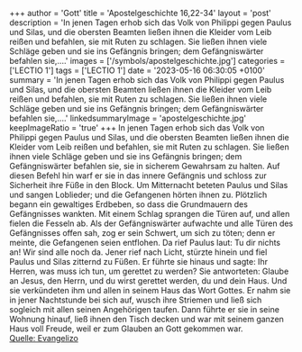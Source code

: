 +++
author = 'Gott'
title = 'Apostelgeschichte 16,22-34'
layout = 'post'
description = 'In jenen Tagen erhob sich das Volk von Philippi gegen Paulus und Silas, und die obersten Beamten ließen ihnen die Kleider vom Leib reißen und befahlen, sie mit Ruten zu schlagen. Sie ließen ihnen viele Schläge geben und sie ins Gefängnis bringen; dem Gefängniswärter befahlen sie,....'
images = ['/symbols/apostelgeschichte.jpg']
categories = ['LECTIO 1']
tags = ['LECTIO 1']
date = '2023-05-16 06:30:05 +0100'
summary = 'In jenen Tagen erhob sich das Volk von Philippi gegen Paulus und Silas, und die obersten Beamten ließen ihnen die Kleider vom Leib reißen und befahlen, sie mit Ruten zu schlagen. Sie ließen ihnen viele Schläge geben und sie ins Gefängnis bringen; dem Gefängniswärter befahlen sie,....'
linkedsummaryImage = 'apostelgeschichte.jpg'
keepImageRatio = 'true'
+++
In jenen Tagen erhob sich das Volk von Philippi gegen Paulus und Silas, und die obersten Beamten ließen ihnen die Kleider vom Leib reißen und befahlen, sie mit Ruten zu schlagen.
Sie ließen ihnen viele Schläge geben und sie ins Gefängnis bringen; dem Gefängniswärter befahlen sie, sie in sicherem Gewahrsam zu halten.<!--more-->
Auf diesen Befehl hin warf er sie in das innere Gefängnis und schloss zur Sicherheit ihre Füße in den Block.
Um Mitternacht beteten Paulus und Silas und sangen Loblieder; und die Gefangenen hörten ihnen zu.
Plötzlich begann ein gewaltiges Erdbeben, so dass die Grundmauern des Gefängnisses wankten. Mit einem Schlag sprangen die Türen auf, und allen fielen die Fesseln ab.
Als der Gefängniswärter aufwachte und alle Türen des Gefängnisses offen sah, zog er sein Schwert, um sich zu töten; denn er meinte, die Gefangenen seien entflohen.
Da rief Paulus laut: Tu dir nichts an! Wir sind alle noch da.
Jener rief nach Licht, stürzte hinein und fiel Paulus und Silas zitternd zu Füßen.
Er führte sie hinaus und sagte: Ihr Herren, was muss ich tun, um gerettet zu werden?
Sie antworteten: Glaube an Jesus, den Herrn, und du wirst gerettet werden, du und dein Haus.
Und sie verkündeten ihm und allen in seinem Haus das Wort Gottes.
Er nahm sie in jener Nachtstunde bei sich auf, wusch ihre Striemen und ließ sich sogleich mit allen seinen Angehörigen taufen.
Dann führte er sie in seine Wohnung hinauf, ließ ihnen den Tisch decken und war mit seinem ganzen Haus voll Freude, weil er zum Glauben an Gott gekommen war.<br> [Quelle: Evangelizo](https://evangeliumtagfuertag.org/DE/gospel)